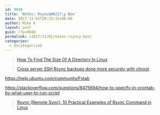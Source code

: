 ```yaml
---
id: 9840
title: 'Notes: Rsync&#8217;y Box'
date: 2017-11-01T20:33:32+00:00
author: Mike K
layout: post
guid: /?p=9840
permalink: /2017/11/01/notes-rsyncy-box/
categories:
  - Uncategorized
---
```

<!--more-->

<blockquote class="wp-embedded-content" data-secret="5M83riQa1B">
  <p>
    <a href="https://www.ostechnix.com/find-size-directory-linux/">How To Find The Size Of A Directory In Linux</a>
  </p>
</blockquote>

<iframe class="wp-embedded-content" sandbox="allow-scripts" security="restricted" style="position: absolute; clip: rect(1px, 1px, 1px, 1px);" src="https://www.ostechnix.com/find-size-directory-linux/embed/#?secret=5M83riQa1B" data-secret="5M83riQa1B" width="500" height="282" title="&#8220;How To Find The Size Of A Directory In Linux&#8221; &#8212; OSTechNix" frameborder="0" marginwidth="0" marginheight="0" scrolling="no"></iframe>

<blockquote class="wp-embedded-content" data-secret="I8ocw99cma">
  <p>
    <a href="https://www.marcus-povey.co.uk/2015/04/09/cross-server-ssh-rsync-backups-done-more-securely/">Cross server SSH Rsync backups done more securely with chroot</a>
  </p>
</blockquote>

<iframe class="wp-embedded-content" sandbox="allow-scripts" security="restricted" style="position: absolute; clip: rect(1px, 1px, 1px, 1px);" src="https://www.marcus-povey.co.uk/2015/04/09/cross-server-ssh-rsync-backups-done-more-securely/embed/#?secret=I8ocw99cma" data-secret="I8ocw99cma" width="500" height="282" title="&#8220;Cross server SSH Rsync backups done more securely with chroot&#8221; &#8212; Marcus Povey" frameborder="0" marginwidth="0" marginheight="0" scrolling="no"></iframe>

https://help.ubuntu.com/community/Fstab

https://stackoverflow.com/questions/8475694/how-to-specify-in-crontab-by-what-user-to-run-script

<blockquote class="wp-embedded-content" data-secret="s0paFFT0v5">
  <p>
    <a href="https://www.tecmint.com/rsync-local-remote-file-synchronization-commands/">Rsync (Remote Sync): 10 Practical Examples of Rsync Command in Linux</a>
  </p>
</blockquote>

<iframe class="wp-embedded-content" sandbox="allow-scripts" security="restricted" style="position: absolute; clip: rect(1px, 1px, 1px, 1px);" src="https://www.tecmint.com/rsync-local-remote-file-synchronization-commands/embed/#?secret=s0paFFT0v5" data-secret="s0paFFT0v5" width="500" height="282" title="&#8220;Rsync (Remote Sync): 10 Practical Examples of Rsync Command in Linux&#8221; &#8212; Tecmint: Linux Howtos, Tutorials & Guides" frameborder="0" marginwidth="0" marginheight="0" scrolling="no"></iframe>